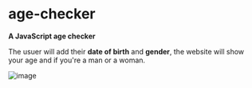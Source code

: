 # age-checker
**A JavaScript age checker**

The usuer will add their __date of birth__ and __gender__, the website will show your age and if you're a man or a woman. 

![image](https://github.com/lualourenco/age-checker/assets/140006980/adc1810d-5f6e-44bc-8e03-4be7e19de610)
